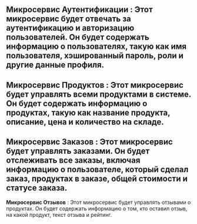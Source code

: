 **Микросервис Аутентификации** :
Этот микросервис будет отвечать за аутентификацию и авторизацию пользователей. 
Он будет содержать информацию о пользователях, такую как имя пользователя, хэшированный пароль, роли и другие данные профиля.
----------------------------------------
**Микросервис Продуктов** : 
Этот микросервис будет управлять всеми продуктами в системе. 
Он будет содержать информацию о продуктах, такую как название продукта, описание, цена и количество на складе.
----------------------------------------
**Микросервис Заказов** : 
Этот микросервис будет управлять заказами.
Он будет отслеживать все заказы, включая информацию о пользователе, который сделал заказ, продуктах в заказе, общей стоимости и статусе заказа.
----------------------------------------
**Микросервис Отзывов** : 
Этот микросервис будет управлять отзывами о продуктах. 
Он будет содержать информацию о том, кто оставил отзыв, на какой продукт, текст отзыва и рейтинг.

